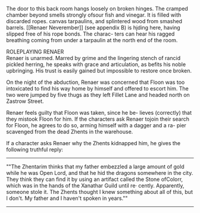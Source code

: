 The door to this back room hangs loosely on broken hinges. The cramped chamber beyond smells strongly ofsour fish and vinegar. It is filled with discarded ropes. canvas tarpaulins, and splintered wood from smashed barrels. [[Renaer Neverember]] (see appendix B) is hjding here, having slipped free of his rope bonds. The charac- ters can hear his ragged breathing coming from under a tarpaulin at the north end of the room.

ROLEPLAYING RENAER  
Renaer is unarmed. Marred by grime and the lingering stench of rancid pickled herring, he speaks with grace and articulation, as befits his noble upbringing. His trust is easily gained but impossible to restore once broken.

On the night of the abduction, Renaer was concerned that Floon was too intoxicated to find his way home by himself and offered to escort him. The two were jumped by five thugs as they left Fillet Lane and headed north on Zastrow Street.

Renaer feels guilty that Floon was taken, since he be- lieves (correctly) that they mistook Floon for him. If the characters ask Renaer tojoin their search for Floon, he agrees to do so, arming himself with a dagger and a ra- pier scavenged from the dead Zhents in the warehouse.

If a character asks Renaer why the Zhents kidnapped him, he gives the following truthful reply:
_____
""The Zhentarim thinks that my father embezzled a large amount of gold while he was Open Lord, and that he hid the dragons somewhere in the city. They think they can find it by using an artifact called the Stone ofColorr, which was in the hands of the Xanathar Guild until re· cently. Apparently, someone stole it. The Zhents thought I knew something about all of this, but I don't. My father and I haven't spoken in years.""
_____
